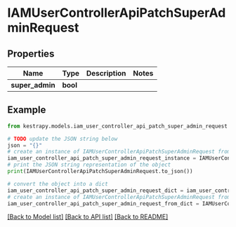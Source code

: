 # IAMUserControllerApiPatchSuperAdminRequest


## Properties

Name | Type | Description | Notes
------------ | ------------- | ------------- | -------------
**super_admin** | **bool** |  | 

## Example

```python
from kestrapy.models.iam_user_controller_api_patch_super_admin_request import IAMUserControllerApiPatchSuperAdminRequest

# TODO update the JSON string below
json = "{}"
# create an instance of IAMUserControllerApiPatchSuperAdminRequest from a JSON string
iam_user_controller_api_patch_super_admin_request_instance = IAMUserControllerApiPatchSuperAdminRequest.from_json(json)
# print the JSON string representation of the object
print(IAMUserControllerApiPatchSuperAdminRequest.to_json())

# convert the object into a dict
iam_user_controller_api_patch_super_admin_request_dict = iam_user_controller_api_patch_super_admin_request_instance.to_dict()
# create an instance of IAMUserControllerApiPatchSuperAdminRequest from a dict
iam_user_controller_api_patch_super_admin_request_from_dict = IAMUserControllerApiPatchSuperAdminRequest.from_dict(iam_user_controller_api_patch_super_admin_request_dict)
```
[[Back to Model list]](../README.md#documentation-for-models) [[Back to API list]](../README.md#documentation-for-api-endpoints) [[Back to README]](../README.md)


